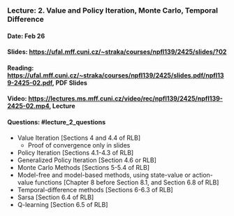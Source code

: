 ### Lecture: 2. Value and Policy Iteration, Monte Carlo, Temporal Difference
#### Date: Feb 26
#### Slides: https://ufal.mff.cuni.cz/~straka/courses/npfl139/2425/slides/?02
#### Reading: https://ufal.mff.cuni.cz/~straka/courses/npfl139/2425/slides.pdf/npfl139-2425-02.pdf, PDF Slides
#### Video: https://lectures.ms.mff.cuni.cz/video/rec/npfl139/2425/npfl139-2425-02.mp4, Lecture
#### Questions: #lecture_2_questions

- Value Iteration [Sections 4 and 4.4 of RLB]
  - Proof of convergence only in slides
- Policy Iteration [Sections 4.1-4.3 of RLB]
- Generalized Policy Iteration [Section 4.6 or RLB]
- Monte Carlo Methods [Sections 5-5.4 of RLB]
- Model-free and model-based methods, using state-value or action-value
  functions [Chapter 8 before Section 8.1, and Section 6.8 of RLB]
- Temporal-difference methods [Sections 6-6.3 of RLB]
- Sarsa [Section 6.4 of RLB]
- Q-learning [Section 6.5 of RLB]
